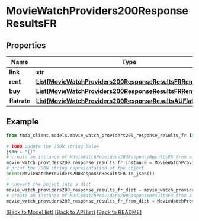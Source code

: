# MovieWatchProviders200ResponseResultsFR


## Properties

Name | Type | Description | Notes
------------ | ------------- | ------------- | -------------
**link** | **str** |  | [optional] 
**rent** | [**List[MovieWatchProviders200ResponseResultsFRRentInner]**](MovieWatchProviders200ResponseResultsFRRentInner.md) |  | [optional] 
**buy** | [**List[MovieWatchProviders200ResponseResultsFRRentInner]**](MovieWatchProviders200ResponseResultsFRRentInner.md) |  | [optional] 
**flatrate** | [**List[MovieWatchProviders200ResponseResultsAUFlatrateInner]**](MovieWatchProviders200ResponseResultsAUFlatrateInner.md) |  | [optional] 

## Example

```python
from tmdb_client.models.movie_watch_providers200_response_results_fr import MovieWatchProviders200ResponseResultsFR

# TODO update the JSON string below
json = "{}"
# create an instance of MovieWatchProviders200ResponseResultsFR from a JSON string
movie_watch_providers200_response_results_fr_instance = MovieWatchProviders200ResponseResultsFR.from_json(json)
# print the JSON string representation of the object
print(MovieWatchProviders200ResponseResultsFR.to_json())

# convert the object into a dict
movie_watch_providers200_response_results_fr_dict = movie_watch_providers200_response_results_fr_instance.to_dict()
# create an instance of MovieWatchProviders200ResponseResultsFR from a dict
movie_watch_providers200_response_results_fr_from_dict = MovieWatchProviders200ResponseResultsFR.from_dict(movie_watch_providers200_response_results_fr_dict)
```
[[Back to Model list]](../README.md#documentation-for-models) [[Back to API list]](../README.md#documentation-for-api-endpoints) [[Back to README]](../README.md)


